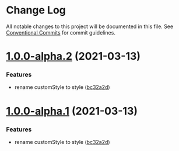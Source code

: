# Change Log

All notable changes to this project will be documented in this file.
See [Conventional Commits](https://conventionalcommits.org) for commit guidelines.

# [1.0.0-alpha.2](https://github.com/onebay/onebay-ui/compare/v1.0.0-alpha.0...v1.0.0-alpha.2) (2021-03-13)


### Features

* rename customStyle to style ([bc32a2d](https://github.com/onebay/onebay-ui/commit/bc32a2db65c8cc312b18c1f5bcd376066d02456f))





# [1.0.0-alpha.1](https://github.com/onebay/onebay-ui/compare/v1.0.0-alpha.0...v1.0.0-alpha.1) (2021-03-13)


### Features

* rename customStyle to style ([bc32a2d](https://github.com/onebay/onebay-ui/commit/bc32a2db65c8cc312b18c1f5bcd376066d02456f))
